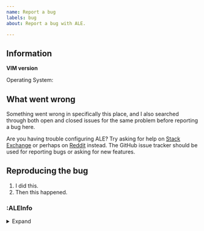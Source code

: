 ```yaml
---
name: Report a bug
labels: bug
about: Report a bug with ALE.

---
```


<!--
  This is the template for reporting ALE bugs. Make sure you try updating ALE
  to a more recent version before reporting a bug. Look through existing bug
  reports for similar issues before reporting a new one. Don't leave comments
  about new bugs in the comment section for old issues.

  Make sure to try disabling other plugins and trying to repeat your bug before
  reporting it in ALE. Some times problems can arise when two plugins are used
  together, but often your issues might be problems with other plugins.
-->

## Information

**VIM version**

<!-- Paste just the first two lines of :version here. -->

Operating System: <!-- Describe your operating system version. -->

## What went wrong

<!-- Describe what went wrong here. Be specific. -->

Something went wrong in specifically this place, and I also searched through both open and closed issues for the same problem before reporting a bug here.

Are you having trouble configuring ALE? Try asking for help on [Stack Exchange](https://vi.stackexchange.com/) or perhaps on [Reddit](https://www.reddit.com/r/vim/) instead. The GitHub issue tracker should be used for reporting bugs or asking for new features.

## Reproducing the bug

<!-- Write a list of steps below. -->

1. I did this.
2. Then this happened.

### :ALEInfo
<details>
  <summary>Expand</summary>
  <!-- Paste the output of :ALEInfo here. Try :ALEInfo -clipboard -->
  <!-- Make sure to run :ALEInfo from the buffer where the bug occurred. -->
  <!-- Read the output. You might figure out what went wrong yourself. -->
</details>
